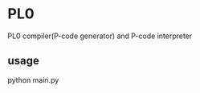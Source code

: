 # PL0

PL0 compiler(P-code generator) and P-code interpreter

## usage

python main.py <p-code file name>
